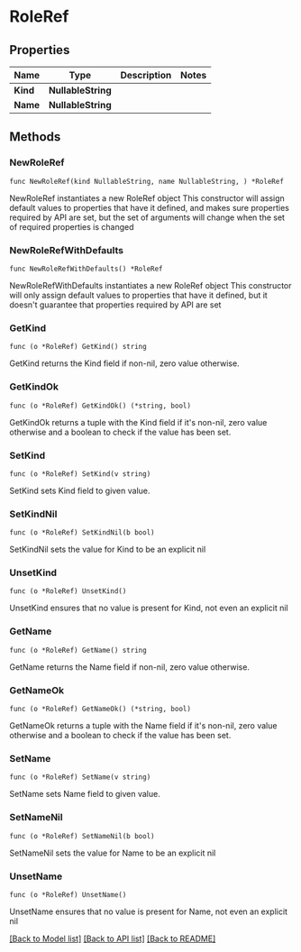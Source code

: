 # RoleRef

## Properties

Name | Type | Description | Notes
------------ | ------------- | ------------- | -------------
**Kind** | **NullableString** |  | 
**Name** | **NullableString** |  | 

## Methods

### NewRoleRef

`func NewRoleRef(kind NullableString, name NullableString, ) *RoleRef`

NewRoleRef instantiates a new RoleRef object
This constructor will assign default values to properties that have it defined,
and makes sure properties required by API are set, but the set of arguments
will change when the set of required properties is changed

### NewRoleRefWithDefaults

`func NewRoleRefWithDefaults() *RoleRef`

NewRoleRefWithDefaults instantiates a new RoleRef object
This constructor will only assign default values to properties that have it defined,
but it doesn't guarantee that properties required by API are set

### GetKind

`func (o *RoleRef) GetKind() string`

GetKind returns the Kind field if non-nil, zero value otherwise.

### GetKindOk

`func (o *RoleRef) GetKindOk() (*string, bool)`

GetKindOk returns a tuple with the Kind field if it's non-nil, zero value otherwise
and a boolean to check if the value has been set.

### SetKind

`func (o *RoleRef) SetKind(v string)`

SetKind sets Kind field to given value.


### SetKindNil

`func (o *RoleRef) SetKindNil(b bool)`

 SetKindNil sets the value for Kind to be an explicit nil

### UnsetKind
`func (o *RoleRef) UnsetKind()`

UnsetKind ensures that no value is present for Kind, not even an explicit nil
### GetName

`func (o *RoleRef) GetName() string`

GetName returns the Name field if non-nil, zero value otherwise.

### GetNameOk

`func (o *RoleRef) GetNameOk() (*string, bool)`

GetNameOk returns a tuple with the Name field if it's non-nil, zero value otherwise
and a boolean to check if the value has been set.

### SetName

`func (o *RoleRef) SetName(v string)`

SetName sets Name field to given value.


### SetNameNil

`func (o *RoleRef) SetNameNil(b bool)`

 SetNameNil sets the value for Name to be an explicit nil

### UnsetName
`func (o *RoleRef) UnsetName()`

UnsetName ensures that no value is present for Name, not even an explicit nil

[[Back to Model list]](../README.md#documentation-for-models) [[Back to API list]](../README.md#documentation-for-api-endpoints) [[Back to README]](../README.md)


